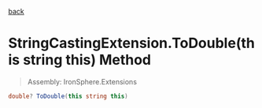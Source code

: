﻿

[back](/IronSphere.Extensions/types/StringCastingExtension)

# StringCastingExtension.ToDouble(this string this) Method

> Assembly: IronSphere.Extensions

```csharp
double? ToDouble(this string this)
```



 